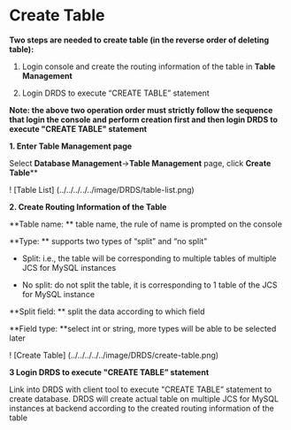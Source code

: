 # Create Table

**Two steps are needed to create table (in the reverse order of deleting table):**

1) Login console and create the routing information of the table in **Table Management**

2) Login DRDS to execute “CREATE TABLE” statement

**Note: the above two operation order must strictly follow the sequence that login the console and perform creation first and then login DRDS to execute "CREATE TABLE" statement**

**1. Enter **Table Management** page**

Select **Database Management**->**Table Management** page, click **Create Table****

! [Table List] (../../../../../image/DRDS/table-list.png)

**2. Create Routing Information of the Table**

**Table name: ** table name, the rule of name is prompted on the console

**Type: ** supports two types of “split” and “no split”

- Split: i.e., the table will be corresponding to multiple tables of multiple JCS for MySQL instances

- No split: do not split the table, it is corresponding to 1 table of the JCS for MySQL instance

**Split field: ** split the data according to which field

**Field type: **select int or string, more types will be able to be selected later

! [Create Table] (../../../../../image/DRDS/create-table.png)

**3 Login DRDS to execute "CREATE TABLE” statement**

Link into DRDS with client tool to execute "CREATE TABLE” statement to create database. DRDS will create actual table on multiple JCS for MySQL instances at backend according to the created routing information of the table
